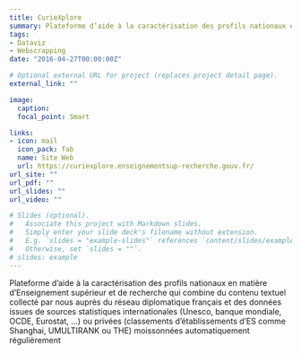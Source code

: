 ```yaml
---
title: CurieXplore
summary: Plateforme d’aide à la caractérisation des profils nationaux en matière d’Enseignement supérieur et de recherche 
tags:
- Dataviz
- Webscrapping
date: "2016-04-27T00:00:00Z"

# Optional external URL for project (replaces project detail page).
external_link: ""

image:
  caption: 
  focal_point: Smart

links:
- icon: mail
  icon_pack: fab
  name: Site Web
  url: https://curiexplore.enseignementsup-recherche.gouv.fr/
url_site: ""
url_pdf: ""
url_slides: ""
url_video: ""

# Slides (optional).
#   Associate this project with Markdown slides.
#   Simply enter your slide deck's filename without extension.
#   E.g. `slides = "example-slides"` references `content/slides/example-slides.md`.
#   Otherwise, set `slides = ""`.
# slides: example
---
```


Plateforme d’aide à la caractérisation des profils nationaux en matière d’Enseignement supérieur et de recherche qui combine du contenu textuel collecté par nous auprès du réseau diplomatique français et des données issues de sources statistiques internationales (Unesco, banque mondiale, OCDE, Eurostat, …) ou privées (classements d’établissements d’ES comme Shanghai, UMULTIRANK ou THE) moissonnées automatiquement régulièrement
